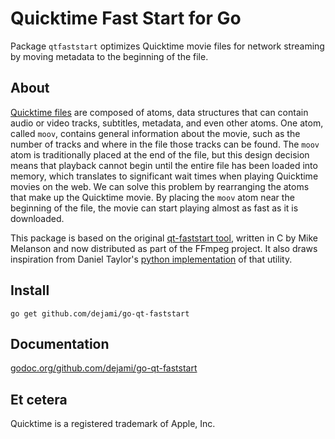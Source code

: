 # Quicktime Fast Start for Go

Package `qtfaststart` optimizes Quicktime movie files for network streaming by moving metadata to the beginning of the file.

## About

[Quicktime files](https://developer.apple.com/library/mac/documentation/QuickTime/QTFF/qtff.pdf) are composed of atoms, data structures that can contain audio
or video tracks, subtitles, metadata, and even other atoms.  One atom, called
`moov`, contains general information about the movie, such as the number of
tracks and where in the file those tracks can be found.  The `moov` atom is
traditionally placed at the end of the file, but this design decision means
that playback cannot begin until the entire file has been loaded into memory,
which translates to significant wait times when playing Quicktime movies on
the web.  We can solve this problem by rearranging the atoms that make up the
Quicktime movie.  By placing the `moov` atom near the beginning of the file,
the movie can start playing almost as fast as it is downloaded.

This package is based on the original [qt-faststart tool](https://github.com/FFmpeg/FFmpeg/blob/master/tools/qt-faststart.c), written in C by Mike Melanson and now distributed as part of the FFmpeg project.  It also draws inspiration from Daniel Taylor's [python implementation](https://github.com/danielgtaylor/qtfaststart) of that utility.

## Install
```
go get github.com/dejami/go-qt-faststart
```

## Documentation
[godoc.org/github.com/dejami/go-qt-faststart](http://godoc.org/github.com/DejaMi/go-qt-faststart)

## Et cetera

Quicktime is a registered trademark of Apple, Inc.
